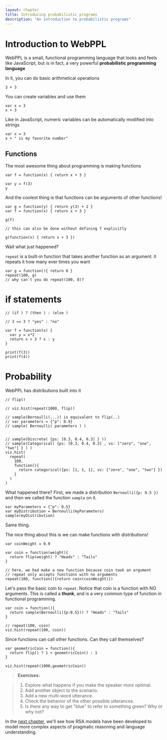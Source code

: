 ```yaml
---
layout: chapter
title: Introducing probabilistic programs
description: "An introduction to probabilistic programs"
---
```


# Introduction to WebPPL

WebPPL is a small, functional programming language that looks and feels like JavaScript, but is in fact, a very powerful **probabilistic programming language**

In it, you can do basic arithmetical operations

~~~~
3 + 3
~~~~

You can create variables and use them

~~~~
var x = 3
x + 3
~~~~

Like in JavaScript, numeric variables can be automatically modified into strings

~~~~
var x = 3
x + " is my favorite number"
~~~~

## Functions
The most awesome thing about programming is making functions

~~~~
var f = function(x) { return x + 3 }

var y = f(3)
y
~~~~

And the coolest thing is that functions can be arguments of other functions!

~~~~
var g = function(y) { return y(3) + 2 }
var f = function(x) { return x + 3 }

g(f)

// this can also be done without defining f explicitly

g(function(x) { return x + 3 })
~~~~

Wait what just happened?

`repeat` is a built-in function that takes another function as an argument. it repeats it how many ever times you want

~~~~
var g = function(){ return 8 }
repeat(100, g)
// why can't you do repeat(100, 8)?
~~~~

# if statements

~~~~
// (if ) ? (then ) : (else )

// 3 == 3 ? "yes" : "no"

var f = function(x) {
  var y = x*2
  return x > 3 ? x : y
}

print(f(3))
print(f(4))
~~~~

# Probability
WebPPL has distributions built into it

~~~~
// flip()

// viz.hist(repeat(1000, flip))

// sample(Bernoulli(...)) is equivalent to flip(..)
// var parameters = {"p": 0.9}
// sample( Bernoulli( parameters ) )


// sample(Discrete( {ps: [0.3, 0.4, 0.3] } ))
// sample(Categorical( {ps: [0.3, 0.4, 0.3] , vs: ["zero", "one", "two"] } ) )
viz.hist(
  repeat(
    100,
    function(){
      return categorical({ps: [1, 1, 1], vs: ["zero", "one", "two"] })
    }
  )
)
~~~~

What happened there?
First, we made a distribution `Bernoulli({p: 0.5 }) ` and then we called the function `sample` on it.

~~~~
var myParameters = {"p": 0.5}
var myDistribution = Bernoulli(myParameters)
sample(myDistribution)
~~~~

Same thing.

The nice thing about this is we can make functions with distributions!

~~~~
var coinWeight = 0.9

var coin = function(weight){
  return flip(weight) ? "Heads" : "Tails"
}

// here, we had make a new function because coin took an argument
// repeat only accepts functions with no arguments
repeat(100, function(){return coin(coinWeight)})
~~~~

Let's pass the basic coin to `repeat`. Notice that coin is a function with NO arguments. This is called a **thunk**, and is a very common type of function in functional programming.

~~~~
var coin = function(){
  return sample(Bernoulli({p:0.5})) ? "Heads" : "Tails"
}

// repeat(100, coin)
viz.hist(repeat(100, coin))
~~~~

Since functions can call other functions. Can they call themselves?

~~~~
var geometricCoin = function(){
  return flip() ? 1 + geometricCoin() : 1
}

viz.hist(repeat(1000,geometricCoin))
~~~~

> **Exercises:**

> 1. Explore what happens if you make the speaker *more* optimal.
> 2. Add another object to the scenario.
> 3. Add a new multi-word utterance.
> 4. Check the behavior of the other possible utterances.
> 5. Is there any way to get "blue" to refer to something green? Why or why not?



In the [next chapter](02-bayesRule.html), we'll see how RSA models have been developed to model more complex aspects of pragmatic reasoning and language understanding.

